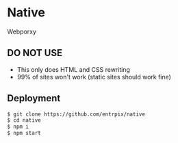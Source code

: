 # Native
Webporxy

## DO NOT USE
- This only does HTML and CSS rewriting
- 99% of sites won't work (static sites should work fine)

## Deployment
```sh
$ git clone https://github.com/entrpix/native
$ cd native
$ npm i 
$ npm start
```
